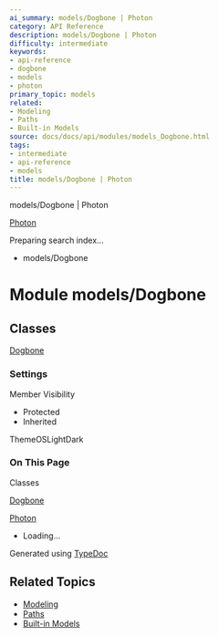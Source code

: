 ```yaml
---
ai_summary: models/Dogbone | Photon
category: API Reference
description: models/Dogbone | Photon
difficulty: intermediate
keywords:
- api-reference
- dogbone
- models
- photon
primary_topic: models
related:
- Modeling
- Paths
- Built-in Models
source: docs/docs/api/modules/models_Dogbone.html
tags:
- intermediate
- api-reference
- models
title: models/Dogbone | Photon
---
```

models/Dogbone | Photon

[Photon](../index.md)




Preparing search index...

* models/Dogbone

# Module models/Dogbone

## Classes

[Dogbone](../classes/models_Dogbone.Dogbone.md)

### Settings

Member Visibility

* Protected
* Inherited

ThemeOSLightDark

### On This Page

Classes

[Dogbone](#dogbone)

[Photon](../index.md)

* Loading...

Generated using [TypeDoc](https://typedoc.org/)

## Related Topics

- [Modeling](../index.md)
- [Paths](../index.md)
- [Built-in Models](../index.md)
